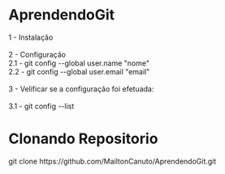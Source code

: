 # AprendendoGit

<p>
1 - Instalação<br><br>
    2 - Configuração<br>
    2.1 - git config --global user.name "nome"<br>
    2.2 - git config --global user.email "email"<br><br>
3 - Velificar se a configuração foi efetuada:<br><br>
    3.1 - git config --list <br>
</p>


# Clonando Repositorio
<p>
git clone https://github.com/MailtonCanuto/AprendendoGit.git <br>

</p>